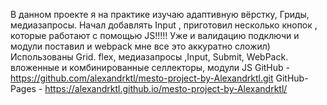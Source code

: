 В данном проекте я на практике изучаю адаптивную вёрстку, Гриды, медиазапросы. Начал добавлять Input , приготовил несколько кнопок , которые  работают с помощью JS!!!!!
Уже и валидацию подключи и модули поставил и webpack мне все это аккуратно сложил)
Использованы Grid. flex, медиазапросы ,Input, Submit, WebPack. вложенные и комбинированные селлекторы, модули JS
GitHub - https://github.com/alexandrktl/mesto-project-by-Alexandrktl.git
GitHub-Pages - https://alexandrktl.github.io/mesto-project-by-Alexandrktl/
